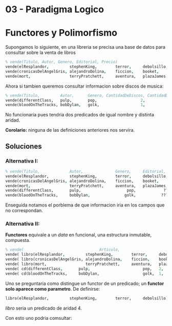 # 03 - Paradigma Logico

# Functores y Polimorfismo

Supongamos lo siguiente, en una libreria se precisa una base de datos para consultar sobre la venta de libros

```prolog
% vende(Titulo, Autor, Genero, Editorial, Precio)
vende(elResplandor,         stephenKing,        terror,     debolsillo,     2300).
vende(cronicasDelAngelGris, alejandroDolina,    ficcion,    booket,         1600).
vende(mort,                 terryPratchett,     aventura,   plazaJames,     1300).
```

Ahora si tambien queremos consultar informacion sobre discos de musica:

```prolog
% vende(Titulo,         Autor,      Genero, CantidadDeDiscos, CantidadDeTemas,      Precio).
vende(differentClass,   pulp,       pop,                   2,              24,      1450).
vende(bloodOnTheTracks, bobDylan,   golk,                  1,              12,      2500).
```

No funcionaria pues tendria dos predicados de igual nombre y distinta aridad.

**Corolario:** ninguna de las definiciones anteriores nos servira.

## Soluciones

### Alternativa I:

```prolog
% vende(Titulo,             Autor,              Genero,     Editorial, CantidadDeDiscos, CantidadDeTemas, Precio).
vende(elResplandor,         stephenKing,        terror,     debolsillo,             ???,        ???,      2300).
vende(cronicasDelAngelGris, alejandroDolina,    ficcion,    booket,                 ???,        ???,      1600).
vende(mort,                 terryPratchett,     aventura,   plazaJames,             ???,        ???,      1300).
vende(differentClass,       pulp,                    pop,            ???,             2,         24,      1450).
vende(bloodOnTheTracks,     bobDylan,               golk,           ???,              1,         12,      2500).
```

Enseguida notamos el porblema  de que informacion iria en los campos que no correspondan.

### Alternativa II:

**Functores** equivale a un *data* en funcional, una estructura inmutable, compuesta.

```prolog
% vende(                                 Articulo,                                    Precio).
vende( libro(elResplandor,         stephenKing,        terror,     debolsillo),         2300).
vende( libro(cronicasDelAngelGris, alejandroDolina,    ficcion,    booket),             1600).
vende( libro(mort,                 terryPratchett,     aventura,   plazaJames),         1300).
vende( cd(differentClass,       pulp,                       pop,   2,       24),        1450).
vende( cd(bloodOnTheTracks,     bobDylan,                   golk,  1,       12),        2500).
```

Uno se preguntaria como distingue un functor de un predicado; un **functor solo aparece como parametro**. 
De definirse:

```prolog
libro(elResplandor,         stephenKing,        terror,     debolsillo).
```

*libro* seria un predicado de aridad 4.

Con esto uno podria comsultar:

